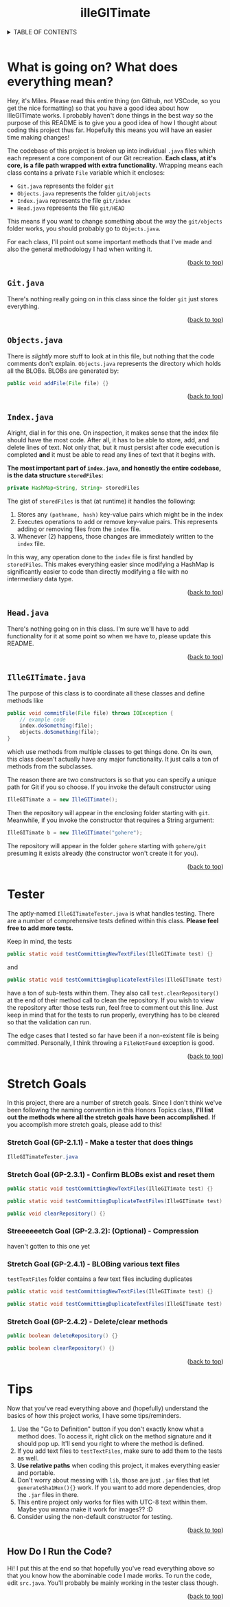 <!-- Improved compatibility of back to top link: See: https://github.com/othneildrew/Best-README-Template/pull/73 -->

<a id="readme-top"></a>

<!--
*** Thanks for checking out the Best-README-Template. If you have a suggestion
*** that would make this better, please fork the repo and create a pull request
*** or simply open an issue with the tag "enhancement".
*** Don't forget to give the project a star!
*** Thanks again! Now go create something AMAZING! :D
-->

<!-- PROJECT LOGO -->
<br />
<div align="center">

  <h1 align="center">illeGITimate</h1>

</div> 

<!-- TABLE OF CONTENTS -->
<details>
  <summary>TABLE OF CONTENTS</summary>
  <ol>
    <li>
      <a href="#what-is-going-on-what-does-everything-mean">What is going on? What does everything mean?
      </a>
      <ul>
        <li><a href="#gitjava">Git.java</a></li>
        <li><a href="#objectsjava">Objects.java</a></li>
        <li><a href="#indexjava">Index.java</a></li>
        <li><a href="#headjava">Head.java</a></li>
        <li><a href="#illegitimatejava">IlleGITimate.java</a></li>
      </ul>
    </li>
    <li><a href="#tester">Tester</a></li>
    <li>
      <a href="#stretch-goals">Stretch Goals</a>
    </li>
    <li><a href="#tips">Tips</a></li>
    <li><a href="#how-do-i-run-the-code">How do I run the code?</a></li>
  </ol>
</details>

<br>

<!-- ABOUT THE PROJECT -->

# What is going on? What does everything mean?

Hey, it's Miles. Please read this entire thing (on Github, not VSCode, so you get the nice formatting) so that you have a good idea about how IlleGITimate works. I probably haven't done things in the best way so the purpose of this README is to give you a good idea of how I thought about coding this project thus far. Hopefully this means you will have an easier time making changes! 

The codebase of this project is broken up into individual `.java` files which each represent a core component of our Git recreation. **Each class, at it's core, is a file path wrapped with extra functionality.** Wrapping means each class contains a private `File` variable which it encloses:

- `Git.java` represents the folder `git`
- `Objects.java` represents the folder `git/objects`
- `Index.java` represents the file `git/index`
- `Head.java` represents the file `git/HEAD`

This means if you want to change something about the way the `git/objects` folder works, you should probably go to `Objects.java`. 

For each class, I'll point out some important methods that I've made and also the general methodology I had when writing it. 

<p align="right">(<a href="#readme-top">back to top</a>)</p>

## ```Git.java```

There's nothing really going on in this class since the folder `git` just stores everything.

<p align="right">(<a href="#readme-top">back to top</a>)</p>

## ```Objects.java```

There is *slightly* more stuff to look at in this file, but nothing that the code comments don't explain. `Objects.java` represents the directory which holds all the BLOBs. BLOBs are generated by: 
```java 
public void addFile(File file) {}
```
<p align="right">(<a href="#readme-top">back to top</a>)</p>

## ```Index.java```

Alright, dial in for this one. On inspection, it makes sense that the index file should have the most code. After all, it has to be able to store, add, and delete lines of text. Not only that, but it must persist after code execution is completed **and** it must be able to read any lines of text that it begins with.

**The most important part of `index.java`, and honestly the entire codebase, is the data structure `storedFiles`:**

```java
private HashMap<String, String> storedFiles
```

The gist of `storedFiles` is that (at runtime) it handles the following:
1. Stores any `(pathname, hash)` key-value pairs which might be in the index
2. Executes operations to add or remove key-value pairs. This represents adding or removing files from the `index` file.
3. Whenever (2) happens, those changes are immediately written to the `index` file.

In this way, any operation done to the `index` file is first handled by `storedFiles`. This makes everything easier since modifying a HashMap is significantly easier to code than directly modifying a file with no intermediary data type. 

<p align="right">(<a href="#readme-top">back to top</a>)</p>

## ```Head.java```

There's nothing going on in this class. I'm sure we'll have to add functionality for it at some point so when we have to, please update this README.

<p align="right">(<a href="#readme-top">back to top</a>)</p>

## ```IlleGITimate.java```

The purpose of this class is to coordinate all these classes and define methods like 

```java
public void commitFile(File file) throws IOException {
    // example code
    index.doSomething(file);
    objects.doSomething(file);
} 
```

which use methods from multiple classes to get things done. On its own, this class doesn't actually have any major functionality. It just calls a ton of methods from the subclasses. 

The reason there are two constructors is so that you can specify a unique path for Git if you so choose. If you invoke the default constructor using 

```java
IlleGITimate a = new IlleGITimate();
```

Then the repository will appear in the enclosing folder starting with `git`. Meanwhile, if you invoke the constructor that requires a String argument:

```java
IlleGITimate b = new IlleGITimate("gohere");
```

The repository will appear in the folder `gohere` starting with `gohere/git` presuming it exists already (the constructor won't create it for you).

<p align="right">(<a href="#readme-top">back to top</a>)</p>

# Tester

The aptly-named `IlleGITimateTester.java` is what handles testing. There are a number of comprehensive tests defined within this class. **Please feel free to add more tests.**

Keep in mind, the tests 

```java 
public static void testCommittingNewTextFiles(IlleGITimate test) {}
```

and 

```java 
public static void testCommittingDuplicateTextFiles(IlleGITimate test) {}
```

have a ton of sub-tests within them. They also call `test.clearRepository()` at the end of their method call to clean the repository. If you wish to view the repository after those tests run, feel free to comment out this line. Just keep in mind that for the tests to run properly, everything has to be cleared so that the validation can run. 

The edge cases that I tested so far have been if a non-existent file is being committed. Personally, I think throwing a `FileNotFound` exception is good.

<p align="right">(<a href="#readme-top">back to top</a>)</p>

# Stretch Goals

In this project, there are a number of stretch goals. Since I don't think we've been following the naming convention in this Honors Topics class, **I'll list out the methods where all the stretch goals have been accomplished.** If you accomplish more stretch goals, please add to this!

### Stretch Goal (GP-2.1.1) - Make a tester that does things
```java
IlleGITimateTester.java
```

### Stretch Goal (GP-2.3.1) - Confirm BLOBs exist and reset them
```java
public static void testCommittingNewTextFiles(IlleGITimate test) {}

public static void testCommittingDuplicateTextFiles(IlleGITimate test) {}
```
```java
public void clearRepository() {}
```

### Streeeeeetch Goal (GP-2.3.2): (Optional) - Compression

haven't gotten to this one yet

### Stretch Goal (GP-2.4.1) - BLOBing various text files
```testTextFiles``` folder contains a few text files including duplicates
```java
public static void testCommittingNewTextFiles(IlleGITimate test) {}

public static void testCommittingDuplicateTextFiles(IlleGITimate test) {}
```
### Stretch Goal (GP-2.4.2) - Delete/clear methods
```java
public boolean deleteRepository() {}

public boolean clearRepository() {}
```

<p align="right">(<a href="#readme-top">back to top</a>)</p>

# Tips

Now that you've read everything above and (hopefully) understand the basics of how this project works, I have some tips/reminders.

1. Use the "Go to Definition" button if you don't exactly know what a method does. To access it, right click on the method signature and it should pop up. It'll send you right to where the method is defined.
2. If you add text files to `testTextFiles`, make sure to add them to the tests as well. 
3. **Use relative paths** when coding this project, it makes everything easier and portable.
4. Don't worry about messing with `lib`, those are just `.jar` files that let `generateSha1Hex(){}` work. If you want to add more dependencies, drop the `.jar` files in there.
5. This entire project only works for files with UTC-8 text within them. Maybe you wanna make it work for images?? :D
6. Consider using the non-default constructor for testing.

<p align="right">(<a href="#readme-top">back to top</a>)</p>

## How Do I Run the Code?

Hi! I put this at the end so that hopefully you've read everything above so that you know how the abominable code I made works. To run the code, edit ```src.java```. You'll probably be mainly working in the tester class though.

<p align="right">(<a href="#readme-top">back to top</a>)</p>

